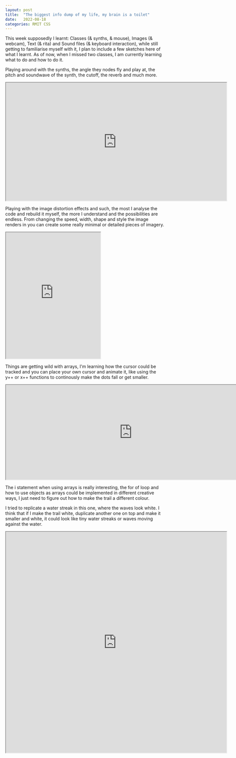 ```yaml
---
layout: post
title:  "The biggest info dump of my life, my brain is a toilet"
date:   2022-08-18
categories: RMIT CSS
---
```




This week supposedly I learnt:
Classes (& synths, & mouse), Images (& webcam), Text (& rita) and Sound files (& keyboard interaction), while still getting to familiarise myself with it, I plan to include a few sketches here of what I learnt. As of now, when I missed two classes, I am currently learning what to do and how to do it. 


Playing around with the synths, the angle they nodes fly and play at, the pitch and soundwave of the synth, the cutoff, the reverb and much more. 

<iframe width=700 height=374 src="https://editor.p5js.org/s3849484/full/o71ux3Hjo"></iframe>





Playing with the image distortion effects and such, the most I analyse the code and rebuild it myself, the more I understand and the possibilities are endless. From changing the speed, width, shape and style the image renders in you can create some really minimal or detailed pieces of imagery.

<iframe width=300 height=400 src="https://editor.p5js.org/s3849484/full/WOlneeQs7"></iframe>




Things are getting wild with arrays, I'm learning how the cursor could be tracked and you can place your own cursor and animate it, like using the y++ or x++ functions to continously make the dots fall or get smaller. 

<iframe width=800 height=300 src="https://editor.p5js.org/s3849484/full/3eRohoDpx"></iframe>




The i statement when using arrays is really interesting, the for of loop and how to use objects as arrays could be implemented in different creative ways, I just need to figure out how to make the trail a different colour.

I tried to replicate a water streak in this one, where the waves look white. I think that if I make the trail white, duplicate another one on top and make it smaller and white, it could look like tiny water streaks or waves moving against the water. 

<iframe width=700 height=700 src="https://editor.p5js.org/s3849484/full/dEjV1FJDS"></iframe>